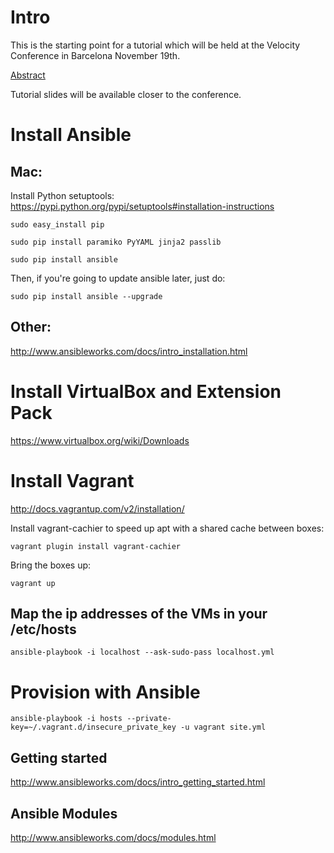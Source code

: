 Intro
======
This is the starting point for a tutorial which will be held at the Velocity Conference in Barcelona November 19th.

[Abstract](http://velocityconf.com/velocityeu2014/public/schedule/detail/37017)

Tutorial slides will be available closer to the conference.

Install Ansible
=============

Mac:
----
Install Python setuptools: https://pypi.python.org/pypi/setuptools#installation-instructions

```sudo easy_install pip```

```sudo pip install paramiko PyYAML jinja2 passlib```

```sudo pip install ansible```

Then, if you're going to update ansible later, just do:

```sudo pip install ansible --upgrade```

Other:
------
http://www.ansibleworks.com/docs/intro_installation.html

Install VirtualBox and Extension Pack
======================================
https://www.virtualbox.org/wiki/Downloads

Install Vagrant
===============
http://docs.vagrantup.com/v2/installation/

Install vagrant-cachier to speed up apt with a shared cache between boxes:

```vagrant plugin install vagrant-cachier```

Bring the boxes up:

```vagrant up```

Map the ip addresses of the VMs in your /etc/hosts
---------------------------------------------------
```ansible-playbook -i localhost --ask-sudo-pass localhost.yml```

Provision with Ansible
=======================
```ansible-playbook -i hosts --private-key=~/.vagrant.d/insecure_private_key -u vagrant site.yml```

Getting started
----------------
http://www.ansibleworks.com/docs/intro_getting_started.html

Ansible Modules
----------------
http://www.ansibleworks.com/docs/modules.html

